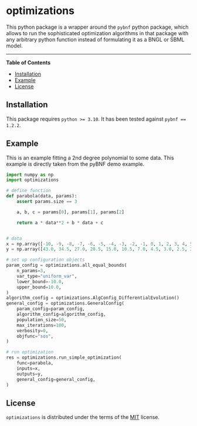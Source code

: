 # optimizations

This python package is a wrapper around the `pybnf` python package, which allows to run the sophisticated optimization algorithms in that package with any arbitrary python function instead of formulating it as a BNGL or SBML model.

-----

**Table of Contents**

- [Installation](#installation)
- [Example](#example)
- [License](#license)

## Installation

This package requires `python >= 3.10`. It has been tested against `pybnf == 1.2.2`.

## Example

This is an example fitting a 2nd degree polynomial to some data. This example is 
directly taken from the pyBNF demo example.

```python
import numpy as np
import optimizations

# define function
def parabola(data, params):
    assert params.size == 3

    a, b, c = params[0], params[1], params[2]

    return a * data**2 + b * data + c


# data
x = np.array([-10, -9, -8, -7, -6, -5, -4, -3, -2, -1, 0, 1, 2, 3, 4, 5, 6, 7, 8, 9, 10,])
y = np.array([43.0, 34.5, 27.0, 20.5, 15.0, 10.5, 7.0, 4.5, 3.0, 2.5, 3.0, 4.5, 7.0, 10.5, 15.0, 20.5, 27.0, 34.5, 43.0, 52.5, 63.0,])

# set up configuration objects
param_config = optimizations.all_equal_bounds(
    n_params=3,
    var_type="uniform_var",
    lower_bound=-10.0,
    upper_bound=10.0,
)
algorithm_config = optimizations.AlgConfig_DifferentialEvolution()
general_config = optimizations.GeneralConfig(
    param_config=param_config,
    algorithm_config=algorithm_config,
    population_size=50,
    max_iterations=100,
    verbosity=0,
    objfunc="sos",
)

# run optimization
res = optimizations.run_simple_optimization(
    func=parabola,
    inputs=x,
    outputs=y,
    general_config=general_config,
)
```

## License

`optimizations` is distributed under the terms of the [MIT](https://spdx.org/licenses/MIT.html) license.
